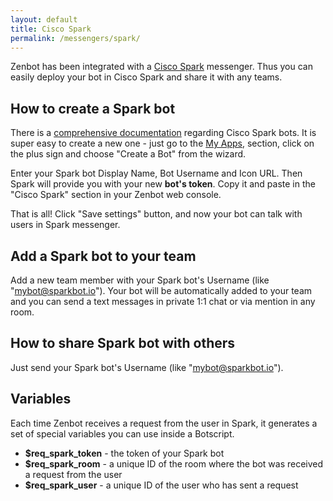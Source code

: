 ```yaml
---
layout: default
title: Cisco Spark
permalink: /messengers/spark/
---
```


Zenbot has been integrated with a [Cisco Spark]("https://www.ciscospark.com/") messenger. Thus you can easily deploy your bot in Cisco Spark and share it with any teams.

## How to create a Spark bot
There is a [comprehensive documentation](https://developer.ciscospark.com/bots.html) regarding Cisco Spark bots.
It is super easy to create a new one - just go to the [My Apps](https://developer.ciscospark.com/apps.html), section, click on the plus sign and choose "Create a Bot" from the wizard.

Enter your Spark bot Display Name, Bot Username and Icon URL. Then Spark will provide you with your new **bot\'s token**.
Copy it and paste in the "Cisco Spark" section in your Zenbot web console.

That is all! Click "Save settings" button, and now your bot can talk with users in Spark messenger.

## Add a Spark bot to your team
Add a new team member with your Spark bot\'s Username (like "mybot@sparkbot.io").
Your bot will be automatically added to your team and you can send a text messages in private 1:1 chat or via mention in any room.

## How to share Spark bot with others
Just send your Spark bot\'s Username (like "mybot@sparkbot.io").

## Variables
Each time Zenbot receives a request from the user in Spark, it generates a set of special variables you can use inside a Botscript.

- **$req_spark_token** - the token of your Spark bot
- **$req_spark_room** - a unique ID of the room where the bot was received a request from the user
- **$req_spark_user** - a unique ID of the user who has sent a request
